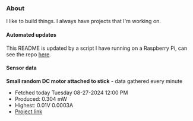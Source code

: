 ### About
I like to build things. I always have projects that I'm working on.

#### Automated updates
This README is updated by a script I have running on a Raspberry Pi, can see the repo [here](https://github.com/jdc-cunningham/raspi-git-repo-updater).

#### Sensor data


**Small random DC motor attached to stick** - data gathered every minute
- Fetched today Tuesday 08-27-2024 12:00 PM
- Produced: 0.304 mW
- Highest: 0.01V 0.0003A
- [Project link](https://github.com/jdc-cunningham/turbine-raspi)